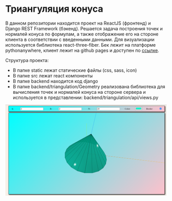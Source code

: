 # Триангуляция конуса

В данном репозитории находится проект на ReactJS (фронтенд) и Django REST Framework (бэкенд). Решается задача построения точек и нормалей конуса по формулам, а также отображение его на стороне клиента в соответствии с введенными данными. Для визуализации используется библиотека react-three-fiber. Бек лежит на платформе pythonanywhere, клиент лежит на github pages и доступен по [ссылке](https://harmonization.github.io/CAD-spa-triangulation/). 

Структура проекта:
- В папке static лежат статические файлы (css, sass, icon)
- В папке src лежат react компоненты
- В папке backend находится код django
- В папке backend/triangulation/Geometry реализована библиотека для вычисления точек и нормалей конуса на стороне сервера и используется в представлении: backend/triangulation/api/views.py

![1](Static/demo.png)
